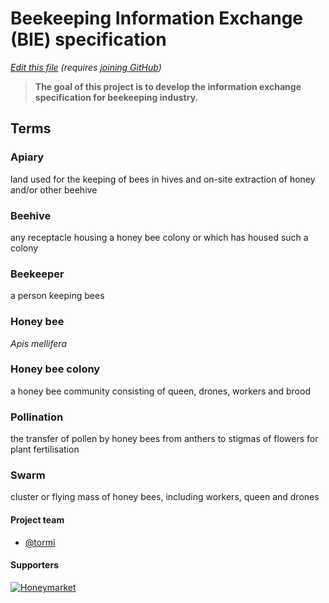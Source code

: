 # Beekeeping Information Exchange (BIE) specification
*[Edit this file](https://github.com/honeymarket/BIE/edit/master/README.md) (requires [joining GitHub](https://github.com/join?return_to=https%3A%2F%2Fgithub.com%2Fhoneymarket%2FBIE%2Fedit%2Fmaster%2FREADME.md&source=login=))*

> **The goal of this project is to develop the information exchange specification for beekeeping industry.**

## Terms

### Apiary
land used for the keeping of bees in hives and on-site extraction of honey and/or other beehive

### Beehive
any receptacle housing a honey bee colony or which has housed such a colony

### Beekeeper
a person keeping bees

### Honey bee
*Apis mellifera*

### Honey bee colony
a honey bee community consisting of queen, drones, workers and brood

### Pollination
the transfer of pollen by honey bees from anthers to stigmas of flowers for plant fertilisation

### Swarm
cluster or flying mass of honey bees, including workers, queen and drones


#### Project team
- [@tormi](https://github.com/tormi)

#### Supporters

[![Honeymarket](http://honeymarket.com/HM_v.png)](http://honeymarket.com/)
